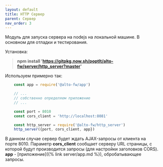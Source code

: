 ```yaml
---
layout: default
title: HTTP Сервер
parent: Сервер
nav_order: 3
---
```


Модуль для запуска сервера на nodejs на локальной машине. В основном для отладки и тестирования.

Установка:

> **npm install 'https://gitpkg.now.sh/poptlt/alto-fw/server/http_server?master'**

Используем примерно так:

```javascript
    const app = require('@alto-fw/app')

    // ...
    // собственно определяем приложение
    // ...

    const port = 8010
    const cors_client = 'http://localhost:8081'

    const http_server = require('@alto-fw/http_server')
    http_server({port, cors_client, app})    
```
В данном случае сервер будет ждать AJAX-запросы от клиента на порте 8010. Параметр **cors_client** сообщает
серверу URL страницы, с которой будут производится запросы (для настройки заголовков CORS). 
**app** - [приложение]({% link server/app.md %}), обробатывающее запросы.
